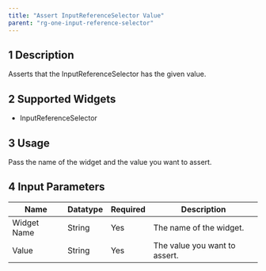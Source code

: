 ```yaml
---
title: "Assert InputReferenceSelector Value"
parent: "rg-one-input-reference-selector"
---
```


## 1 Description

Asserts that the InputReferenceSelector has the given value.

## 2 Supported Widgets

* InputReferenceSelector

## 3 Usage

Pass the name of the widget and the value you want to assert.

## 4 Input Parameters

Name | Datatype | Required | Description
---- | -------- | ------- |---------------
Widget Name | String | Yes | The name of the widget.
Value | String | Yes | The value you want to assert.
